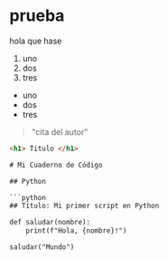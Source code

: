 # prueba
hola que hase
1. uno
2. dos
3. tres

- uno
- dos
- tres

> "cita del autor"

```html
<h1> Titulo </h1>

# Mi Cuaderno de Código

## Python

```python
## Título: Mi primer script en Python

def saludar(nombre):
    print(f"Hola, {nombre}!")

saludar("Mundo")



